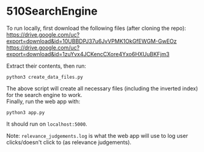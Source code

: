 # 510SearchEngine

To run locally, first download the following files (after cloning the repo):  
https://drive.google.com/uc?export=download&id=10UBBDPJ37u6JvVPMK1OkGfEWGM-GwEOz  
https://drive.google.com/uc?export=download&id=1zuYvx4JCKencCXore4Yxo6HXUuBKFjm3  
  
Extract their contents, then run:
```
python3 create_data_files.py
```
The above script will create all necessary files (including the inverted index) for the search engine to work.  
Finally, run the web app with:
```
python3 app.py
```
It should run on ```localhost:5000```.  
  
  
Note: ```relevance_judgements.log``` is what the web app will use to log user clicks/doesn't click to (as relevance judgements).

